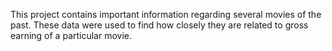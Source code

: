 This project contains important information regarding several movies of the past. These data were used to find how closely they are related to gross earning of a particular movie. 
